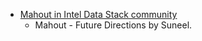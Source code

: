 * [Mahout in Intel Data Stack community](https://communities.intel.com/community/datastack/search.jspa?q=mahout)
  * Mahout - Future Directions by Suneel.
